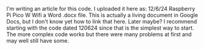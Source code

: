I'm writing an article for this code. I uploaded it here as: 12/6/24 Raspberry Pi Pico W Wifi a Word .docx file. This is actually a living document in Google Docs, but I don't know yet how to link that here. Later maybe?
I recommend starting with the code dated 120624 since that is the simplest way to start. The more complex code works but there were many problems at first and may well still have some.

